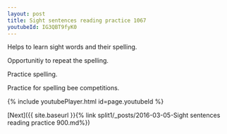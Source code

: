 ```yaml
---
layout: post
title: Sight sentences reading practice 1067
youtubeId: IG3QBT9fyK0
---
```

 
 
Helps to learn sight words and their spelling.

Opportunitiy to repeat the spelling. 

Practice spelling. 
 
Practice for spelling bee competitions. 
 
{% include youtubePlayer.html id=page.youtubeId %}
 
 

[Next]({{ site.baseurl }}{% link  split1/_posts/2016-03-05-Sight sentences reading practice 900.md%})
 
